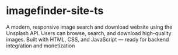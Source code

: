 # imagefinder-site-ts
A modern, responsive image search and download website using the Unsplash API. Users can browse, search, and download high-quality images. Built with HTML, CSS, and JavaScript — ready for backend integration and monetization
